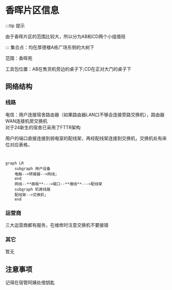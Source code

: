 # 香晖片区信息
:::tip 提示

由于香晖片区的范围比较大，所以分为AB和CD两个小组值班

:::
集合点：均在厚德楼A栋广场东侧的大树下

范围：香晖苑

工具包位置：AB在售货机旁边的桌子下;CD在正对大门的桌子下
## 网络结构
### 线路
电信：用户连接宿舍路由器（如果路由器LAN口不够会连接旁路交换机），路由器WAN连接机房交换机\
对于24新生的宿舍已采用了FTTR架构

用户的端口直接连接到弱电室的配线架，再经配线架连接到交换机，交换机处有床位对应表格，
``` mermaid


graph LR
    subgraph 用户设备
    电脑-->转接器-->网线;
    end 
    网线--**面板**--->端口--**墙线**--->配线架
    subgraph 机房线路
    配线架-->交换机;
    end

```
### 运营商
三大运营商都有服务，在维修时注意交换机不要接错

### 其它
暂无
## 注意事项
记得在宿管阿姨处借钥匙
